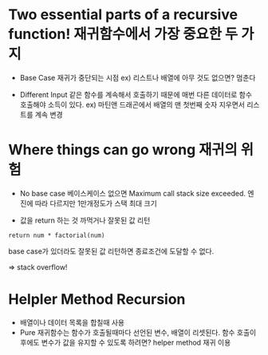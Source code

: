 # Two essential parts of a recursive function! 재귀함수에서 가장 중요한 두 가지

* Base Case
재귀가 중단되는 시점
ex) 리스트나 배열에 아무 것도 없으면? 멈춘다 

* Different Input
같은 함수를 계속해서 호출하기 때문에 매번 다른 데이터로 함수 호출해야 소득이 있다.
ex) 마틴앤 드래곤에서 배열의 맨 첫번째 숫자 지우면서 리스트를 계속 변경


# Where things can go wrong 재귀의 위험

* No base case 
베이스케이스 없으면 Maximum call stack size exceeded. 엔진에 따라 다르지만 1만개정도가 스택 최대 크기

* 값을 return 하는 것 까먹거나 잘못된 값 리턴
```
return num * factorial(num)
```
base case가 있더라도 잘못된 값 리턴하면 종료조건에 도달할 수 없다.

=> stack overflow!

# Helpler Method Recursion

* 배열이나 데이터 목록을 합칠때 사용
* Pure 재귀함수는 함수가 호출될때마다 선언된 변수, 배열이 리셋된다. 함수 호출이후에도 변수가 값을 유지할 수 있도록 하려면? helper method 재귀 이용